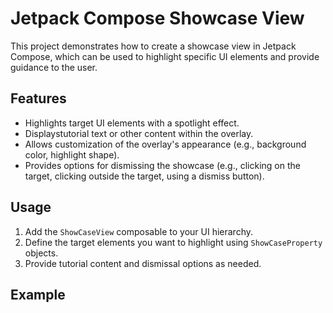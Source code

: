 # Jetpack Compose Showcase View

This project demonstrates how to create a showcase view in Jetpack Compose, which can be used to highlight specific UI elements and provide guidance to the user.

## Features

* Highlights target UI elements with a spotlight effect.
* Displaystutorial text or other content within the overlay.
* Allows customization of the overlay's appearance (e.g., background color, highlight shape).
* Provides options for dismissing the showcase (e.g., clicking on the target, clicking outside the target, using a dismiss button).

## Usage

1. Add the `ShowCaseView` composable to your UI hierarchy.
2. Define the target elements you want to highlight using `ShowCaseProperty` objects.
3. Provide tutorial content and dismissal options as needed.

## Example
